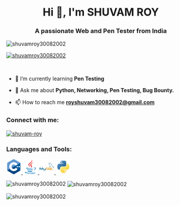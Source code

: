 <h1 align="center">Hi 👋, I'm SHUVAM ROY</h1>
<h3 align="center">A passionate Web and Pen Tester from India</h3>

<p align="left"> <img src="https://komarev.com/ghpvc/?username=shuvamroy30082002&label=Profile%20views&color=0e75b6&style=flat" alt="shuvamroy30082002" /> </p>

<p align="left"> <a href="https://github.com/ryo-ma/github-profile-trophy"><img src="https://github-profile-trophy.vercel.app/?username=shuvamroy30082002" alt="shuvamroy30082002" /></a> </p>

<p align="left"> <a href="https://twitter.com/" target="blank"><img src="https://img.shields.io/twitter/follow/?logo=twitter&style=for-the-badge" alt="" /></a> </p>

- 🌱 I’m currently learning **Pen Testing**

- 💬 Ask me about **Python, Networking, Pen Testing, Bug Bounty.**

- 📫 How to reach me **royshuvam30082002@gmail.com**

<h3 align="left">Connect with me:</h3>
<p align="left">
<a href="https://linkedin.com/in/shuvam-roy" target="blank"><img align="center" src="https://raw.githubusercontent.com/rahuldkjain/github-profile-readme-generator/master/src/images/icons/Social/linked-in-alt.svg" alt="shuvam-roy" height="30" width="40" /></a>
</p>

<h3 align="left">Languages and Tools:</h3>
<p align="left"> <a href="https://www.w3schools.com/cpp/" target="_blank" rel="noreferrer"> <img src="https://raw.githubusercontent.com/devicons/devicon/master/icons/cplusplus/cplusplus-original.svg" alt="cplusplus" width="40" height="40"/> </a> <a href="https://www.java.com" target="_blank" rel="noreferrer"> <img src="https://raw.githubusercontent.com/devicons/devicon/master/icons/java/java-original.svg" alt="java" width="40" height="40"/> </a> <a href="https://www.mysql.com/" target="_blank" rel="noreferrer"> <img src="https://raw.githubusercontent.com/devicons/devicon/master/icons/mysql/mysql-original-wordmark.svg" alt="mysql" width="40" height="40"/> </a> <a href="https://www.python.org" target="_blank" rel="noreferrer"> <img src="https://raw.githubusercontent.com/devicons/devicon/master/icons/python/python-original.svg" alt="python" width="40" height="40"/> </a> </p>

<p><img align="left" src="https://github-readme-stats.vercel.app/api/top-langs?username=shuvamroy30082002&show_icons=true&locale=en&layout=compact" alt="shuvamroy30082002" /></p>

<p>&nbsp;<img align="center" src="https://github-readme-stats.vercel.app/api?username=shuvamroy30082002&show_icons=true&locale=en" alt="shuvamroy30082002" /></p>

<p><img align="center" src="https://github-readme-streak-stats.herokuapp.com/?user=shuvamroy30082002&" alt="shuvamroy30082002" /></p>

